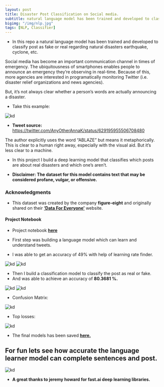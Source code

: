 ```yaml
---
layout: post
title: Disaster Post Classification on Social media.
subtitle: natural language model has been trained and developed to classify post as fake or real regarding natural disasters.
bigimg: "/img/nlp.jpg"
tags: [NLP, Classifier]
---
```





* In this repo a natural language model has been trained and developed to classify post as fake or real regarding natural disasters
earthquake, cyclone, etc.

Social media has become an important communication channel in times of emergency.
The ubiquitousness of smartphones enables people to announce an emergency they’re observing in real-time. Because of this, more agencies are interested in programatically monitoring Twitter (i.e. disaster relief organizations and news agencies).

But, it’s not always clear whether a person’s words are actually announcing a disaster. 

* Take this example:

![kd](https://i.ibb.co/5FJPby7/tweet-screenshot.png)
* **Tweet source:** https://twitter.com/AnyOtherAnnaK/status/629195955506708480

The author explicitly uses the word “ABLAZE” but means it metaphorically. 
This is clear to a human right away, especially with the visual aid. But it’s less clear to a machine.

* In this project I  build a deep learning model that classifies which posts are about real disasters and which one’s aren’t.

* **Disclaimer: The dataset for this model contains text that may be considered profane, vulgar, or offensive.**
### Acknowledgments

* This dataset was created by the company **figure-eight** and originally shared on their [**‘Data For Everyone’**](https://www.figure-eight.com/data-for-everyone/) website.

#### Project Notebook
* Project notebook [**here**](https://github.com/shadab4150/Disaster-post-classification-NLP/blob/master/real_or_not_disaster_tweets.ipynb)

* First step was building a language model which can learn and understand tweets.

* I was able to get an accuracy of 49% with help of learning rate finder.

![kd](https://i.ibb.co/9Z3Gbqc/sha12.jpg)
![kd](https://i.ibb.co/kGrwBRH/sha1212.jpg)

* Then I build a classification model to classify the post as real or fake.
* And was able to achieve an accuracy of **80.3681 %.**

![kd](https://i.ibb.co/FqSKFH4/cl1.jpg)
![kd](https://i.ibb.co/0nRNWLZ/acc.jpg)

* Confusion Matrix:

![kd](https://i.ibb.co/C1gkFyp/confusion.jpg)

* Top losses:

![kd](https://i.ibb.co/8bppzwm/top-losses.jpg)

* The final models has been saved [**here.**](https://drive.google.com/drive/folders/1q0BLeyVlNhkGDtFpaQ1oKwc1A6HDRGCY?usp=sharing)
## For fun lets see how accurate the language learner model can complete sentences and post.

![kd](https://i.ibb.co/Qj8RyPD/tweet-comp.jpg)

* **A great thanks to jeremy howard for fast.ai deep learning libraries.**
